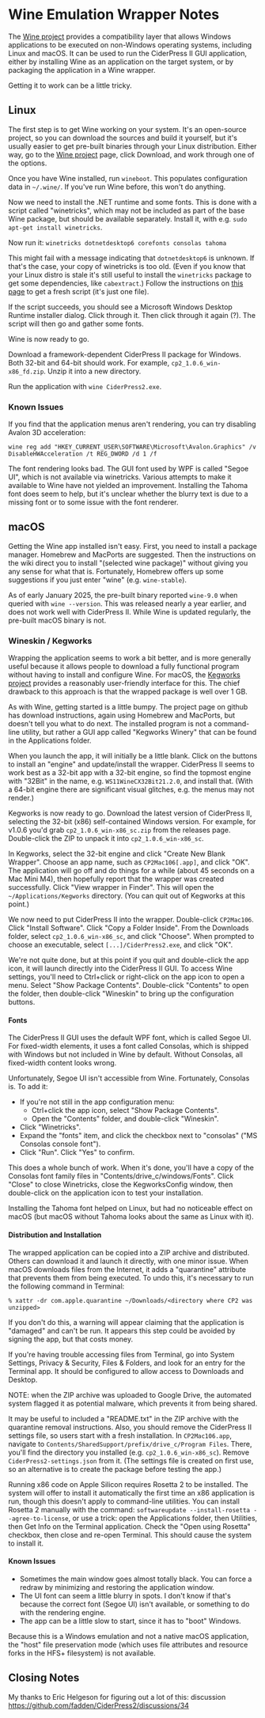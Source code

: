 # Wine Emulation Wrapper Notes #

The [Wine project](https://winehq.org/) provides a compatibility layer that
allows Windows applications to be executed on non-Windows operating systems,
including Linux and macOS.  It can be used to run the CiderPress II GUI
application, either by installing Wine as an application on the target
system, or by packaging the application in a Wine wrapper.

Getting it to work can be a little tricky.

## Linux ##

The first step is to get Wine working on your system.  It's an open-source
project, so you can download the sources and build it yourself, but it's
usually easier to get pre-built binaries through your Linux distribution.
Either way, go to the [Wine project](https://winehq.org/) page, click
Download, and work through one of the options.

Once you have Wine installed, run `wineboot`.  This populates configuration
data in `~/.wine/`.  If you've run Wine before, this won't do anything.

Now we need to install the .NET runtime and some fonts.  This is done with
a script called "winetricks", which may not be included as part of the base
Wine package, but should be available separately.  Install it, with e.g.
`sudo apt-get install winetricks`.

Now run it: `winetricks dotnetdesktop6 corefonts consolas tahoma`

This might fail with a message indicating that `dotnetdesktop6` is unknown.
If that's the case, your copy of winetricks is too old.  (Even if you know
that your Linux distro is stale it's still useful to install the `winetricks`
package to get some dependencies, like `cabextract`.)  Follow the instructions
on [this page](https://gitlab.winehq.org/wine/wine/-/wikis/Winetricks) to get
a fresh script (it's just one file).

If the script succeeds, you should see a Microsoft Windows Desktop Runtime
installer dialog.  Click through it.  Then click through it again (?).  The
script will then go and gather some fonts.

Wine is now ready to go.

Download a framework-dependent CiderPress II package for Windows.  Both 32-bit
and 64-bit should work.  For example, `cp2_1.0.6_win-x86_fd.zip`.  Unzip it
into a new directory.

Run the application with `wine CiderPress2.exe`.

### Known Issues ###

If you find that the application menus aren't rendering, you can try disabling
Avalon 3D acceleration:

`wine reg add "HKEY_CURRENT_USER\SOFTWARE\Microsoft\Avalon.Graphics" /v DisableHWAcceleration /t REG_DWORD /d 1 /f`

The font rendering looks bad.  The GUI font used by WPF is called "Segoe UI",
which is not available via winetricks.  Various attempts to make it available
to Wine have not yielded an improvement.  Installing the Tahoma font does seem
to help, but it's unclear whether the blurry text is due to a missing font or
to some issue with the font renderer.


## macOS ##

Getting the Wine app installed isn't easy.  First, you need to install a
package manager.  Homebrew and MacPorts are suggested.  Then the instructions
on the wiki direct you to install "(selected wine package)" without giving
you any sense for what that is.  Fortunately, Homebrew offers up some
suggestions if you just enter "wine" (e.g. `wine-stable`).

As of early January 2025, the pre-built binary reported `wine-9.0` when
queried with `wine --version`.  This was released nearly a year earlier, and
does not work well with CiderPress II.  While Wine is updated regularly, the
pre-built macOS binary is not.

### Wineskin / Kegworks ###

Wrapping the application seems to work a bit better, and is more generally
useful because it allows people to download a fully functional program
without having to install and configure Wine.  For macOS, the
[Kegworks project](https://github.com/Kegworks-App/Kegworks) provides a
reasonably user-friendly interface for this.  The chief drawback to this
approach is that the wrapped package is well over 1 GB.

As with Wine, getting started is a little bumpy.  The project page on github
has download instructions, again using Homebrew and MacPorts, but doesn't
tell you what to do next.  The installed program is not a command-line
utility, but rather a GUI app called "Kegworks Winery" that can be found in
the Applications folder.

When you launch the app, it will initially be a little blank.  Click on the
buttons to install an "engine" and update/install the wrapper.  CiderPress II
seems to work best as a 32-bit app with a 32-bit engine, so find the topmost
engine with "32Bit" in the name, e.g. `WS11WineCX32Bit21.2.0`, and install
that.  (With a 64-bit engine there are significant visual glitches, e.g. the
menus may not render.)

Kegworks is now ready to go.  Download the latest version of CiderPress II,
selecting the 32-bit (x86) self-contained Windows version.  For example,
for v1.0.6 you'd grab `cp2_1.0.6_win-x86_sc.zip` from the releases page.
Double-click the ZIP to unpack it into `cp2_1.0.6_win-x86_sc`.

In Kegworks, select the 32-bit engine and click "Create New Blank Wrapper".
Choose an app name, such as `CP2Mac106[.app]`, and click "OK".  The application
will go off and do things for a while (about 45 seconds on a Mac Mini M4),
then hopefully report that the wrapper was created successfully.  Click "View
wrapper in Finder".  This will open the `~/Applications/Kegworks` directory.
(You can quit out of Kegworks at this point.)

We now need to put CiderPress II into the wrapper.  Double-click `CP2Mac106`.
Click "Install Software".  Click "Copy a Folder Inside".  From the Downloads
folder, select `cp2_1.0.6_win-x86_sc`, and click "Choose".  When prompted
to choose an executable, select `[...]/CiderPress2.exe`, and click "OK".

We're not quite done, but at this point if you quit and double-click the app
icon, it will launch directly into the CiderPress II GUI.  To access Wine
settings, you'll need to Ctrl+click or right-click on the app icon to open a
menu.  Select "Show Package Contents".  Double-click "Contents" to open the
folder, then double-click "Wineskin" to bring up the configuration buttons.

#### Fonts ####

The CiderPress II GUI uses the default WPF font, which is called Segoe UI.
For fixed-width elements, it uses a font called Consolas, which is shipped
with Windows but not included in Wine by default.  Without Consolas, all
fixed-width content looks wrong.

Unfortunately, Segoe UI isn't accessible from Wine.  Fortunately, Consolas is.
To add it:

 - If you're not still in the app configuration menu:
   - Ctrl+click the app icon, select "Show Package Contents".
   - Open the "Contents" folder, and double-click "Wineskin".
 - Click "Winetricks".
 - Expand the "fonts" item, and click the checkbox next to "consolas"
   ("MS Consolas console font").
 - Click "Run".  Click "Yes" to confirm.

This does a whole bunch of work.  When it's done, you'll have a copy of the
Consolas font family files in "Contents/drive_c/windows/Fonts".  Click "Close"
to close Winetricks, close the KegworksConfig window, then double-click on
the application icon to test your installation.

Installing the Tahoma font helped on Linux, but had no noticeable effect on
macOS (but macOS without Tahoma looks about the same as Linux with it).

#### Distribution and Installation ####

The wrapped application can be copied into a ZIP archive and distributed.
Others can download it and launch it directly, with one minor issue.  When
macOS downloads files from the Internet, it adds a "quarantine" attribute
that prevents them from being executed.  To undo this, it's necessary to
run the following command in Terminal:

```
% xattr -dr com.apple.quarantine ~/Downloads/<directory where CP2 was unzipped>
```

If you don't do this, a warning will appear claiming that the application is
"damaged" and can't be run.  It appears this step could be avoided by
signing the app, but that costs money.

If you're having trouble accessing files from Terminal, go into System
Settings, Privacy & Security, Files & Folders, and look for an entry for
the Terminal app.  It should be configured to allow access to Downloads
and Desktop.

NOTE: when the ZIP archive was uploaded to Google Drive, the automated
system flagged it as potential malware, which prevents it from being
shared.

It may be useful to included a "README.txt" in the ZIP archive with the
quarantine removal instructions.  Also, you should remove the CiderPress II
settings file, so users start with a fresh installation.  In `CP2Mac106.app`,
navigate to `Contents/SharedSupport/prefix/drive_c/Program Files`.  There,
you'll find the directory you installed (e.g. `cp2_1.0.6_win-x86_sc`).
Remove `CiderPress2-settings.json` from it.  (The settings file is created on
first use, so an alternative is to create the package before testing the app.)

Running x86 code on Apple Silicon requires Rosetta 2 to be installed.  The
system will offer to install it automatically the first time an x86 application
is run, though this doesn't apply to command-line utilities.  You can install
Rosetta 2 manually with the command:
`softwareupdate --install-rosetta --agree-to-license`,
or use a trick: open the Applications folder, then Utilities, then Get Info
on the Terminal application.  Check the "Open using Rosetta" checkbox, then
close and re-open Terminal.  This should cause the system to install it.

#### Known Issues ####

 - Sometimes the main window goes almost totally black.  You can force a
   redraw by minimizing and restoring the application window.
 - The UI font can seem a little blurry in spots.  I don't know if that's
   because the correct font (Segoe UI) isn't available, or something to do
   with the rendering engine.
 - The app can be a little slow to start, since it has to "boot" Windows.

Because this is a Windows emulation and not a native macOS application, the
"host" file preservation mode (which uses file attributes and resource forks
in the HFS+ filesystem) is not available.

## Closing Notes ##

My thanks to Eric Helgeson for figuring out a lot of this:
discussion https://github.com/fadden/CiderPress2/discussions/34
